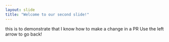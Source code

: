 ```yaml
---
layout: slide
title: "Welcome to our second slide!"
---
```

this is to demonstrate that I know how to make a change in a PR
Use the left arrow to go back!
